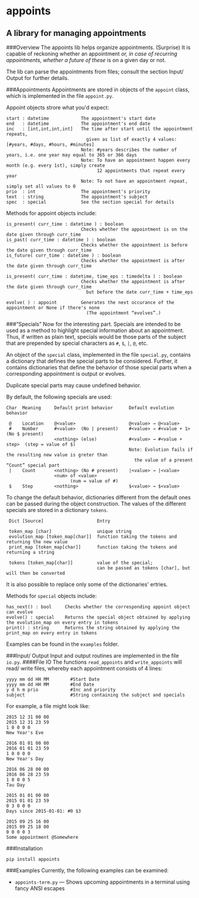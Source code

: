 appoints
=
A library for managing appointments
-

###Overview
The appoints lib helps organize appointments. (Surprise)
It is capable of reckoning whether an appointment _or, in case of recurring appointments,
whether a future of these_ is on a given day or not.

The lib can parse the appointments from files; consult the section Input/ Output for further details.

###Appointments
Appointments are stored in objects of the `appoint` class, which is implemented in the file `appoint.py`.

Appoint objects strore what you'd expect:
```
start : datetime            The appointment's start date
end   : datetime            The appointment's end date
inc   : [int,int,int,int]   The time after start until the appointment repeats,
                              given as list of exactly 4 values: [#years, #days, #hours, #minutes]
                            Note: #years describes the number of years, i.e. one year may equal to 365 or 366 days
                            Note: To have an appointment happen every month (e.g. every 1st), simply create
                                  12 appointments that repeat every year
                            Note: To not have an appointment repeat, simply set all values to 0
prio  : int                 The appointment's priority
text  : string              The appointment's subject
spec  : special             See the section special for details
```                            

Methods for appoint objects include:
```
is_present( curr_time : datetime ) : boolean
                            Checks whether the appointment is on the date given through curr_time
is_past( curr_time : datetime ) : boolean     
                            Checks whether the appointment is before the date given through curr_time
is_future( curr_time : datetime ) : boolean     
                            Checks whether the appointment is after the date given through curr_time

is_present( curr_time : datetime, time_eps : timedelta ) : boolean     
                            Checks whether the appointment is after the date given through curr_time
                              but before the date curr_time + time_eps

evolve( ) : appoint         Generates the next occurance of the appointment or None if there's none
                              (The appointment “evolves”.)
```

###“Specials”
Now for the interesting part. Specials are intended to be used as a method to highlight special information
about an appointment. Thus, if written as plain text, specials would be those parts of the subject that are
prepended by special characters as `#`, `$`, `|`, `@`, etc.

An object of the `special` class, implemented in the file `special.py`, contains a dictionary that
defines the special parts to be considered. Further, it contains dictionaries that define the behavior
of those special parts when a corresponding appointment is output or evolves.

Duplicate special parts may cause undefined behavior.

By default, the following specials are used:
```
Char  Meaning     Default print behavior      Default evolution behavior

 @    Location    @<value>                    @<value> → @<value>
 #    Number      #<value>  (No | present)    #<value> → #<value + 1>     (No $ present)
                  <nothing> (else)            #<value> → #<value + step>  (step = value of $)
                                              Note: Evolution fails if the resulting new value is greter than
                                                the value of a present “Count” special part
 |    Count       <nothing> (No # present)    |<value> → |<value>
                  <num> of <value> 
                        (num = value of #)
 $    Step        <nothing>                   $<value> → $<value>
```

To change the default behavior, dictionaries different from the default ones can be passed
during the object construction. The values of the different specials are stored in a dictionary
`tokens`.
```
 Dict [Source]                    Entry
 
 token_map [char]                 unique string
 evolution_map [token_map[char]]  function taking the tokens and returning the new value
 print_map [token_map[char]]      function taking the tokens and returning a string
 
 tokens [token_map[char]]         value of the special;
                                  can be passed as tokens [char], but will then be converted 
```
It is also possible to replace only some of the dictionaries' ertries.

Methods for `special` objects include:
```
has_next() : bool     Checks whether the corresponding appoint object can evolve
evolve() : special    Returns the special object obtained by applying the evolution_map on every entry in tokens
print() : string      Returns the string obtained by applying the print_map on every entry in tokens
```

Examples can be found in the `examples` folder.

###Input/ Output
Input and output routines are implemented in the file `io.py`.
####File IO
The functions `read_appoints` and `write_appoints` will read/ write files,
whereby each appointment consists of 4 lines:
```
yyyy mm dd HH MM        #Start Date
yyyy mm dd HH MM        #End Date
y d h m prio            #Inc and priority
subject                 #String containing the subject and specials
```

For example, a file might look like:
```
2015 12 31 00 00
2015 12 31 23 59
1 0 0 0 0
New Year's Eve

2016 01 01 00 00
2016 01 01 23 59
1 0 0 0 0
New Year's Day

2016 06 28 00 00
2016 06 28 23 59
1 0 0 0 5
Tau Day

2015 01 01 00 00
2015 01 01 23 59
0 3 0 0 0
Days since 2015-01-01: #0 $3

2015 09 25 16 00
2015 09 25 18 00
0 0 0 0 3
Some appointment @Somewhere 
```

###Installation
```
pip install appoints
```

###Examples
Currently, the following examples can be examined:
* `appoints-term.py` — Shows upcoming appointments in a terminal using fancy ANSI escapes 
